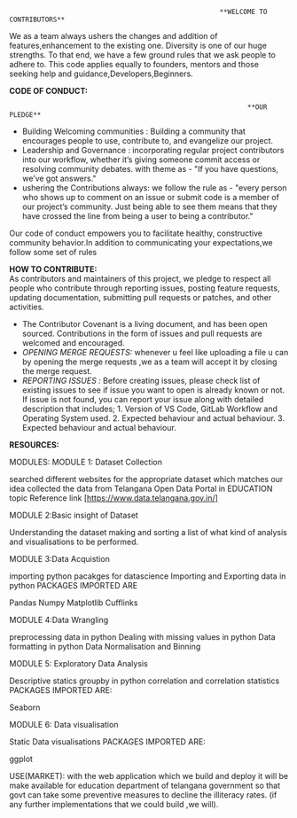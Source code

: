                                                          **WELCOME TO CONTRIBUTORS**
                                                         
                                                         
We as a team always ushers the changes and addition of features,enhancement to the existing one. Diversity is one of our huge strengths.
To that end, we have a few ground rules that we ask people to adhere to. This code applies equally to founders, mentors and those seeking help and guidance,Developers,Beginners.
 
**CODE OF CONDUCT:**

                                                                **OUR PLEDGE**
* Building Welcoming communities   : Building a community that encourages people to use, contribute to, and evangelize our project.
* Leadership and Governance        : incorporating regular project contributors into our workflow, whether it’s giving someone commit access or resolving community debates.
                                       with theme as - "If you have questions, we’ve got answers."
* ushering the Contributions always:  we follow the rule as - "every person who shows up to comment on an issue or submit code is a member of our  project’s community. 
                                       Just being able to see them means that they have crossed the line from being a user to being a contributor."                               

Our code of conduct empowers you to facilitate healthy, constructive community behavior.In addition to communicating your expectations,we follow some set of rules

**HOW TO CONTRIBUTE:**   
 As contributors and maintainers of this project, we pledge to respect all people who contribute through reporting issues, posting feature requests, updating documentation, submitting pull requests or patches, and other activities.
* The Contributor Covenant is a living document, and has been open sourced. Contributions in the form of issues and pull requests are welcomed and encouraged.
* *OPENING MERGE REQUESTS:*  whenever u feel like uploading a file u can by opening the merge requests ,we as a team will accept it by closing the merge request.
* *REPORTING ISSUES      :*  Before creating issues, please check list of existing issues to see if issue you want to open is already known or not.
                              If issue is not found, you can report your issue along with detailed description that includes;
                              1. Version of VS Code, GitLab Workflow and Operating System used.
                              2. Expected behaviour and actual behaviour.
                              3. Expected behaviour and actual behaviour.
                             
**RESOURCES:**

MODULES:
MODULE 1: Dataset Collection

searched different websites for the appropriate dataset which matches our idea
collected the data from Telangana Open Data Portal in EDUCATION topic
Reference link  [https://www.data.telangana.gov.in/]

MODULE 2:Basic insight of Dataset

Understanding the dataset
making and sorting a list of what kind of analysis and visualisations to be performed.

MODULE 3:Data Acquistion

importing python pacakges for datascience
Importing and Exporting data in python
PACKAGES IMPORTED ARE

Pandas
Numpy
Matplotlib
Cufflinks



MODULE 4:Data Wrangling

preprocessing data in python
Dealing with missing values in python
Data formatting in python
Data Normalisation and Binning

MODULE 5: Exploratory Data Analysis

Descriptive statics
groupby in python
correlation and correlation statistics
PACKAGES IMPORTED ARE:


Seaborn

MODULE 6: Data visualisation

Static Data visualisations
PACKAGES IMPORTED ARE:


ggplot

USE(MARKET):
with the web application which we build and deploy it will be make available for  education department of telangana government so that govt can take some preventive measures to decline the illiteracy rates.
(if any further implementations that we could build ,we will).




































